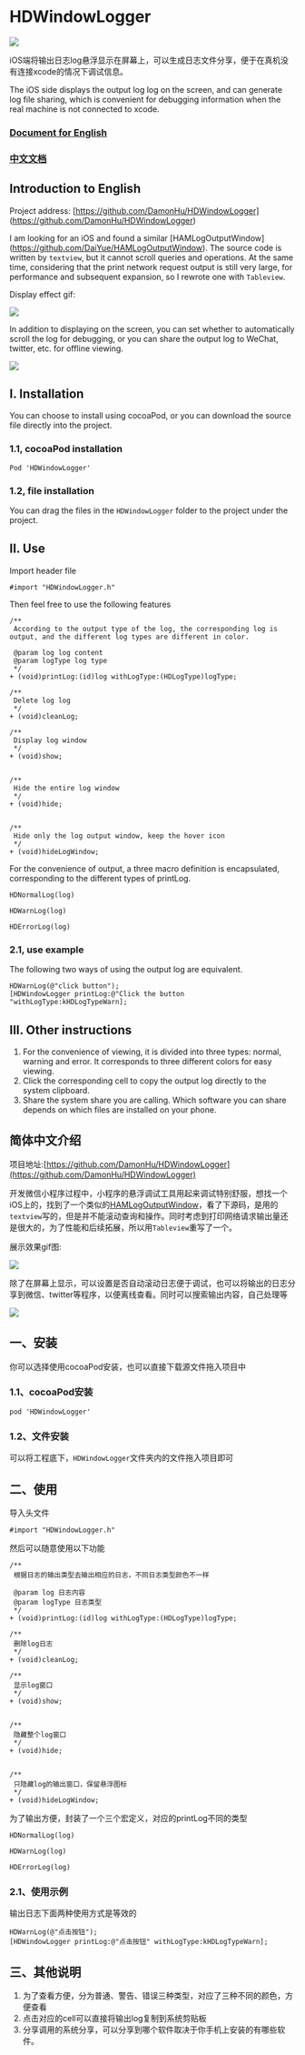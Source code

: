 # HDWindowLogger

![](./ReadmeImage/cocoapodTool.png)

iOS端将输出日志log悬浮显示在屏幕上，可以生成日志文件分享，便于在真机没有连接xcode的情况下调试信息。

The iOS side displays the output log log on the screen, and can generate log file sharing, which is convenient for debugging information when the real machine is not connected to xcode.

### [Document for English](#english)

### [中文文档](#chinese)

<span id = "english"></span>

## Introduction to English


Project address: [https://github.com/DamonHu/HDWindowLogger] (https://github.com/DamonHu/HDWindowLogger)

I am looking for an iOS and found a similar [HAMLogOutputWindow] (https://github.com/DaiYue/HAMLogOutputWindow). The source code is written by `textview`, but it cannot scroll queries and operations. At the same time, considering that the print network request output is still very large, for performance and subsequent expansion, so I rewrote one with `Tableview`.

Display effect gif:

![](./ReadmeImage/demo.gif)

In addition to displaying on the screen, you can set whether to automatically scroll the log for debugging, or you can share the output log to WeChat, twitter, etc. for offline viewing.

![](./ReadmeImage/2.png)

## I. Installation

You can choose to install using cocoaPod, or you can download the source file directly into the project.

### 1.1, cocoaPod installation

```
Pod 'HDWindowLogger'
```

### 1.2, file installation

You can drag the files in the `HDWindowLogger` folder to the project under the project.

## II. Use

Import header file

```
#import "HDWindowLogger.h"
```

Then feel free to use the following features

```
/**
 According to the output type of the log, the corresponding log is output, and the different log types are different in color.

 @param log log content
 @param logType log type
 */
+ (void)printLog:(id)log withLogType:(HDLogType)logType;

/**
 Delete log log
 */
+ (void)cleanLog;

/**
 Display log window
 */
+ (void)show;


/**
 Hide the entire log window
 */
+ (void)hide;


/**
 Hide only the log output window, keep the hover icon
 */
+ (void)hideLogWindow;
```

For the convenience of output, a three macro definition is encapsulated, corresponding to the different types of printLog.

```
HDNormalLog(log)

HDWarnLog(log)

HDErrorLog(log)
```

### 2.1, use example

The following two ways of using the output log are equivalent.

```
HDWarnLog(@"click button");
[HDWindowLogger printLog:@"Click the button "withLogType:kHDLogTypeWarn];
```

## III. Other instructions

1. For the convenience of viewing, it is divided into three types: normal, warning and error. It corresponds to three different colors for easy viewing.
2. Click the corresponding cell to copy the output log directly to the system clipboard.
3. Share the system share you are calling. Which software you can share depends on which files are installed on your phone.

<span id = "chinese"></span>

## 简体中文介绍

项目地址:[https://github.com/DamonHu/HDWindowLogger](https://github.com/DamonHu/HDWindowLogger)

开发微信小程序过程中，小程序的悬浮调试工具用起来调试特别舒服，想找一个iOS上的，找到了一个类似的[HAMLogOutputWindow](https://github.com/DaiYue/HAMLogOutputWindow)，看了下源码，是用的`textview`写的，但是并不能滚动查询和操作。同时考虑到打印网络请求输出量还是很大的，为了性能和后续拓展，所以用`Tableview`重写了一个。

展示效果gif图:

![](./ReadmeImage/demo.gif)

除了在屏幕上显示，可以设置是否自动滚动日志便于调试，也可以将输出的日志分享到微信、twitter等程序，以便离线查看。同时可以搜索输出内容，自己处理等

![](./ReadmeImage/2.png)

## 一、安装

你可以选择使用cocoaPod安装，也可以直接下载源文件拖入项目中

### 1.1、cocoaPod安装

```
pod 'HDWindowLogger'
```

### 1.2、文件安装

可以将工程底下，`HDWindowLogger`文件夹内的文件拖入项目即可

## 二、使用

导入头文件

```
#import "HDWindowLogger.h"
```

然后可以随意使用以下功能

```
/**
 根据日志的输出类型去输出相应的日志，不同日志类型颜色不一样

 @param log 日志内容
 @param logType 日志类型
 */
+ (void)printLog:(id)log withLogType:(HDLogType)logType;

/**
 删除log日志
 */
+ (void)cleanLog;

/**
 显示log窗口
 */
+ (void)show;


/**
 隐藏整个log窗口
 */
+ (void)hide;


/**
 只隐藏log的输出窗口，保留悬浮图标
 */
+ (void)hideLogWindow;
```

为了输出方便，封装了一个三个宏定义，对应的printLog不同的类型

```
HDNormalLog(log)

HDWarnLog(log)

HDErrorLog(log)
```

### 2.1、使用示例

输出日志下面两种使用方式是等效的

```
HDWarnLog(@"点击按钮");
[HDWindowLogger printLog:@"点击按钮" withLogType:kHDLogTypeWarn];
```

## 三、其他说明

1. 为了查看方便，分为普通、警告、错误三种类型，对应了三种不同的颜色，方便查看
2. 点击对应的cell可以直接将输出log复制到系统剪贴板
3. 分享调用的系统分享，可以分享到哪个软件取决于你手机上安装的有哪些软件。